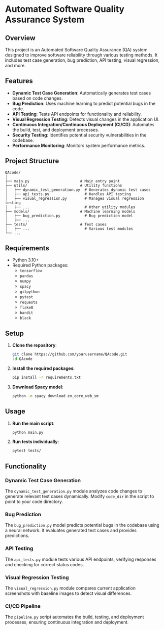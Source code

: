 
# Automated Software Quality Assurance System

## Overview

This project is an Automated Software Quality Assurance (QA) system designed to improve software reliability through various testing methods. It includes test case generation, bug prediction, API testing, visual regression, and more.

## Features

- **Dynamic Test Case Generation**: Automatically generates test cases based on code changes.
- **Bug Prediction**: Uses machine learning to predict potential bugs in the code.
- **API Testing**: Tests API endpoints for functionality and reliability.
- **Visual Regression Testing**: Detects visual changes in the application UI.
- **Continuous Integration/Continuous Deployment (CI/CD)**: Automates the build, test, and deployment processes.
- **Security Testing**: Identifies potential security vulnerabilities in the codebase.
- **Performance Monitoring**: Monitors system performance metrics.

## Project Structure

```
QAcode/
│
├── main.py                       # Main entry point
├── utils/                        # Utility functions
│   ├── dynamic_test_generation.py  # Generates dynamic test cases
│   ├── api_tests.py                # Handles API testing
│   ├── visual_regression.py        # Manages visual regression testing
│   ├── ...                         # Other utility modules
├── models/                       # Machine learning models
│   ├── bug_prediction.py           # Bug prediction model
│   ├── ...
├── tests/                        # Test cases
│   ├── ...                         # Various test modules
└── ...
```

## Requirements

- Python 3.10+
- Required Python packages:
  - `tensorflow`
  - `pandas`
  - `numpy`
  - `spacy`
  - `gitpython`
  - `pytest`
  - `requests`
  - `flake8`
  - `bandit`
  - `black`

## Setup

1. **Clone the repository**:
   ```bash
   git clone https://github.com/yourusername/QAcode.git
   cd QAcode
   ```

2. **Install the required packages**:
   ```bash
   pip install -r requirements.txt
   ```

3. **Download Spacy model**:
   ```bash
   python -m spacy download en_core_web_sm
   ```

## Usage

1. **Run the main script**:
   ```bash
   python main.py
   ```

2. **Run tests individually**:
   ```bash
   pytest tests/
   ```

## Functionality

### Dynamic Test Case Generation

The `dynamic_test_generation.py` module analyzes code changes to generate relevant test cases dynamically. Modify `code_dir` in the script to point to your code directory.

### Bug Prediction

The `bug_prediction.py` model predicts potential bugs in the codebase using a neural network. It evaluates generated test cases and provides predictions.

### API Testing

The `api_tests.py` module tests various API endpoints, verifying responses and checking for correct status codes.

### Visual Regression Testing

The `visual_regression.py` module compares current application screenshots with baseline images to detect visual differences.

### CI/CD Pipeline

The `pipeline.py` script automates the build, testing, and deployment processes, ensuring continuous integration and deployment.


